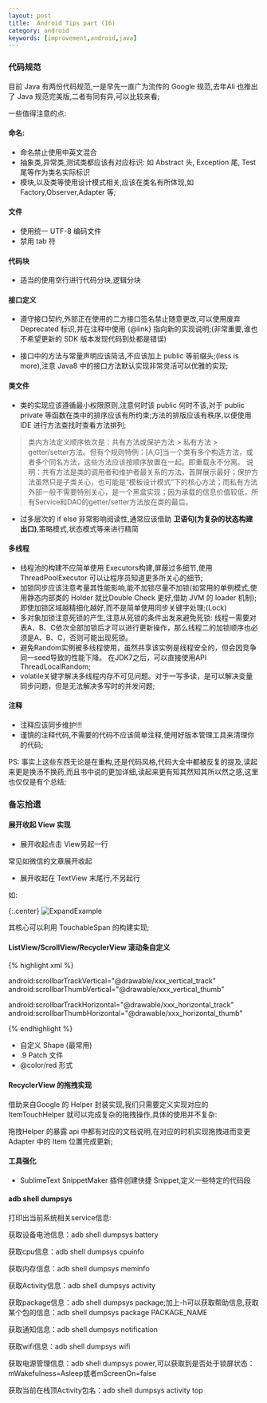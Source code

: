 ```yaml
---
layout: post
title:  Android Tips part (16)
category: android
keywords: [improvement,android,java]
---
```


### 代码规范

目前 Java 有两份代码规范,一是早先一直广为流传的 Google 规范,去年Ali 也推出了 Java 规范完美版,二者有同有异,可以比较来看;

一些值得注意的点: 

#### 命名: 

* 命名禁止使用中英文混合         
* 抽象类,异常类,测试类都应该有对应标识: 如  Abstract 头, Exception 尾, Test 尾等作为类名实际标识            
* 模块,以及类等使用设计模式相关,应该在类名有所体现,如 Factory,Observer,Adapter 等;    

#### 文件  

* 使用统一 UTF-8 编码文件         
* 禁用 tab 符              

#### 代码块  

* 适当的使用空行进行代码分块,逻辑分块           

#### 接口定义    
* 遵守接口契约,外部正在使用的二方接口签名禁止随意更改,可以使用废弃Deprecated 标识,并在注释中使用 {@link} 指向新的实现说明;(非常重要,谁也不希望更新的 SDK 版本发现代码到处都是错误)                

* 接口中的方法与常量声明应该简洁,不应该加上 public 等前缀头;(less is more),注意 Java8 中的接口方法默认实现非常灵活可以优雅的实现;

#### 类文件

* 类的实现应该遵循最小权限原则,注意何时该 public 何时不该,对于 public private 等函数在类中的排序应该有所约束;方法的排版应该有秩序,以便使用 IDE 进行方法查找时查看方法排列;

>   类内方法定义顺序依次是：共有方法或保护方法 > 私有方法 > getter/setter方法。但有个规则特例：[A,G]当一个类有多个构造方法，或者多个同名方法，这些方法应该按顺序放置在一起。即重载永不分离。 说明：共有方法是类的调用者和维护者最关系的方法，首屏展示最好；保护方法虽然只是子类关心，也可能是“模板设计模式”下的核心方法；而私有方法外部一般不需要特别关心，是一个黑盒实现；因为承载的信息价值较低，所有Service和DAO的getter/setter方法放在类的最后。  

* 过多层次的 if else 非常影响阅读性,通常应该借助 **卫语句(为复杂的状态构建出口)**,策略模式,状态模式等来进行精简

#### 多线程  

* 线程池的构建不应简单使用 Executors构建,屏蔽过多细节,使用ThreadPoolExecutor 可以让程序员知道更多所关心的细节;    
* 加锁同步应该注意考量其性能影响,能不加锁尽量不加锁(如常用的单例模式,使用静态内部类的 Holder 就比Double Check 更好,借助 JVM 的 loader 机制);即使加锁区域越精细化越好,而不是简单使用同步关键字处理;(Lock)
* 多对象加锁注意死锁的产生,注意从死锁的条件出发来避免死锁: 线程一需要对表A、B、C依次全部加锁后才可以进行更新操作，那么线程二的加锁顺序也必须是A、B、C，否则可能出现死锁。  
* 避免Random实例被多线程使用，虽然共享该实例是线程安全的，但会因竞争同一seed导致的性能下降。 在JDK7之后，可以直接使用API ThreadLocalRandom;       
* volatile关键字解决多线程内存不可见问题。对于一写多读，是可以解决变量同步问题，但是无法解决多写时的并发问题;

#### 注释

* 注释应该同步维护!!!   
* 谨慎的注释代码,不需要的代码不应该简单注释,使用好版本管理工具来清理你的代码;

PS: 事实上这些东西无论是在重构,还是代码风格,代码大全中都被反复的提及,读起来更是换汤不换药,而且书中说的更加详细,读起来更有知其然知其所以然之感,这里也仅仅是有个总结;

### 备忘拾遗 

#### 展开收起 View 实现

* 展开收起点击 View另起一行 

常见如微信的文章展开收起
          
* 展开收起在 TextView 末尾行,不另起行

如: 

{:.center}
![ExpandExample](http://img.javaclee.com/ExpandExample.png)

其核心可以利用 TouchableSpan 的构建实现;

#### ListView/ScrollView/RecyclerView 滚动条自定义

{% highlight xml %} 

<!-- 垂直滚动条-->
android:scrollbarTrackVertical="@drawable/xxx_vertical_track"
android:scrollbarThumbVertical="@drawable/xxx_vertical_thumb"
<!-- 情况B ：水平滚动条-->
android:scrollbarTrackHorizontal="@drawable/xxx_horizontal_track"
android:scrollbarThumbHorizontal="@drawable/xxx_horizontal_thumb"

<!-- scrollbar 宽度(垂直 Bar) | 高度(水平 Bar) >
scrollbarSize="dp"
<!--Thumb 短条  Track 长条-->

{% endhighlight %}

* 自定义 Shape (最常用)
* .9 Patch 文件      
* @color/red 形式


#### RecyclerView 的拖拽实现

借助来自Google 的 Helper 封装实现,我们只需要定义实现对应的 ItemTouchHelper 就可以完成复杂的拖拽操作,具体的使用并不复杂: 

拖拽Helper 的暴露 api 中都有对应的文档说明,在对应的时机实现拖拽进而变更 Adapter 中的 Item 位置完成更新;

#### 工具强化

* SublimeText SnippetMaker 插件创建快捷 Snippet,定义一些特定的代码段   

#### adb shell dumpsys


打印出当前系统相关service信息: 

获取设备电池信息：adb shell dumpsys battery

获取cpu信息：adb shell dumpsys cpuinfo

获取内存信息：adb shell dumpsys meminfo

获取Activity信息：adb shell dumpsys activity

获取package信息：adb shell dumpsys package;加上-h可以获取帮助信息,获取某个包的信息：adb shell dumpsys package  PACKAGE_NAME

获取通知信息：adb shell dumpsys notification

获取wifi信息：adb shell dumpsys wifi

获取电源管理信息：adb shell dumpsys power,可以获取到是否处于锁屏状态：mWakefulness=Asleep或者mScreenOn=false

获取当前在栈顶Activity包名：adb shell dumpsys activity top

